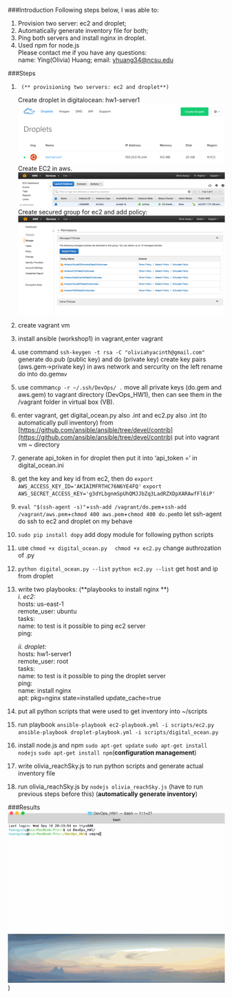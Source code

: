 ###Introduction
Following steps below, I was able to:   
1. Provision two server: ec2 and droplet;    
2. Automatically generate inventory file for both;   
3. Ping both servers and install nginx in droplet.   
4. Used npm for node.js    
Please contact me if you have any questions:    
name: Ying(Olivia) Huang;
email: yhuang34@ncsu.edu

###Steps
1.      (** provisioning two servers: ec2 and droplet**)     
     Create droplet in digitalocean: hw1-server1
     ![Droplet](droplet.png)
    Create EC2 in aws. 
     ![ec2](ec2.png)
    Create secured group for ec2 and add policy:
    ![Policy](policy.png)
2. create vagrant vm 
3. install ansible (workshop1) in vagrant,enter vagrant 
4. use command `ssh-keygen -t rsa -C "oliviahyacinth@gmail.com"`
generate do.pub (public key) and do (private key)
    create key pairs (aws.gem->private key) in aws network and sercurity on the left
    rename do into do.gem`mv`
5. use comman`cp -r ~/.ssh/DevOps/ .` move all private keys (do.gem and aws.gem) to vagrant directory (DevOps_HW1), then can see them in the /vagrant folder in virtual box (VB).
6. enter vagrant, get digital_ocean.py also .int and ec2.py also .int (to automatically pull inventory) from [https://github.com/ansible/ansible/tree/devel/contrib](https://github.com/ansible/ansible/tree/devel/contrib) put into vagrant vm ~ directory
7. generate api_token in for droplet then put it into ‘api_token =’ in digital_ocean.ini
8. get the key and key id from ec2, then do `export AWS_ACCESS_KEY_ID='AKIAIMFRTHC76N6YE4FQ'` `export AWS_SECRET_ACCESS_KEY='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'` 
9. `eval "$(ssh-agent -s)"`+`ssh-add /vagrant/do.pem`+`ssh-add /vagrant/aws.pem`+`chmod 400 aws.pem`+`chmod 400 do.pem`to let ssh-agent do ssh to ec2 and droplet on my behave
10. `sudo pip install dopy` add dopy module for following python scripts
11. use `chmod +x digital_ocean.py ` ` chmod +x ec2.py` change authrozation of .py
12. `python digital_ocean.py --list` `python ec2.py --list` get host and ip from droplet
13. write two playbooks: 
     (**playbooks to install nginx **)      
  *i. ec2:*   
  hosts: us-east-1   
  remote_user: ubuntu   
  tasks:   
  	name: to test is it possible to ping ec2 server   
  ping:            
 
     *ii. droplet:*  
  hosts: hw1-server1   
  remote_user: root   
  tasks:   
  name: to test is it possible to ping the droplet server   
  ping:    
  name: install nginx   
  apt: pkg=nginx state=installed update_cache=true   

14. put all python scripts that were used to get inventory into ~/scripts
15.  run playbook `ansible-playbook ec2-playbook.yml -i scripts/ec2.py` `ansible-playbook droplet-playbook.yml -i scripts/digital_ocean.py`
16.  install node.js and npm    `sudo apt-get update`  `sudo apt-get install nodejs`  `sudo apt-get install npm`(**configuration management**)
17.  write olivia_reachSky.js to run python scripts and generate actual inventory file
18.  run olivia_reachSky.js by `nodejs olivia_reachSky.js` (have to run previous steps before this) (**automatically generate inventory**)         
         
###Results
![result](hw2.gif))

